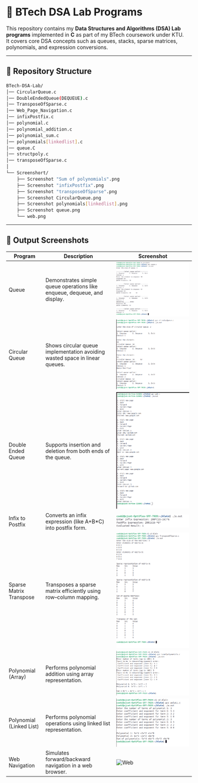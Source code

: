 # 📘 BTech DSA Lab Programs  

This repository contains my **Data Structures and Algorithms (DSA) Lab programs** implemented in **C** as part of my BTech coursework under KTU.  
It covers core DSA concepts such as queues, stacks, sparse matrices, polynomials, and expression conversions.  

---

## 📂 Repository Structure  

```bash
BTech-DSA-Lab/
│── CircularQueue.c
│── DoubleEndedQueue(DEQUEUE).c
│── TransposeOfSparse.c
│── Web_Page_Navigation.c
│── infixPostfix.c
│── polynomial.c
│── polynomial_addition.c
│── polynomial_sum.c
│── polynomials[linkedlist].c
│── queue.C
│── structpoly.c
│── transposeOfSparse.c
│
└── Screenshort/
    ├── Screenshot "Sum of polynomials".png
    ├── Screenshot "infixPostfix".png
    ├── Screenshot "transposeOfSparse".png
    ├── Screenshot CircularQueue.png
    ├── Screenshot polynomials[linkedlist].png
    ├── Screenshot queue.png
    └── web.png
```
---

## 📸 Output Screenshots  

| Program | Description | Screenshot |
|---------|-------------|------------|
| Queue | Demonstrates simple queue operations like enqueue, dequeue, and display. | ![Queue](Screenshort/Screenshot%20queue.png) |
| Circular Queue | Shows circular queue implementation avoiding wasted space in linear queues. | ![Circular Queue](Screenshort/Screenshot%20CircularQueue.png) |
| Double Ended Queue | Supports insertion and deletion from both ends of the queue. | ![Deque](Screenshort/Screenshot%20from%202025-10-06%2013-28-27.png) |
| Infix to Postfix | Converts an infix expression (like A+B*C) into postfix form. | ![InfixPostfix](Screenshort/Screenshot%20%22infixPostfix%22.png) |
| Sparse Matrix Transpose | Transposes a sparse matrix efficiently using row–column mapping. | ![Sparse](Screenshort/Screenshot%20%22transposeOfSparse%22.png) |
| Polynomial (Array) | Performs polynomial addition using array representation. | ![Poly](Screenshort/Screenshort%22Sum%20of%20polynomials%22.png) |
| Polynomial (Linked List) | Performs polynomial operations using linked list representation. | ![PolyLL](Screenshort/Screenshot%20polynomials%5Blinkedlist%5D.png) |
| Web Navigation | Simulates forward/backward navigation in a web browser. | ![Web](Screenshort/Screenshot%20%22web.png) |

